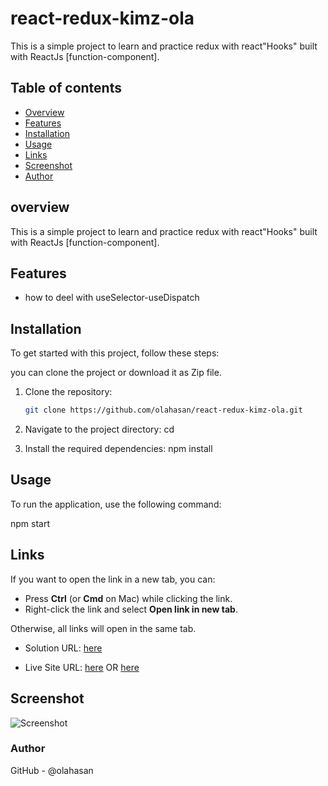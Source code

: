 # react-redux-kimz-ola

This is a simple project to learn and practice redux with react"Hooks" built with ReactJs [function-component]. 

## Table of contents

- [Overview](#overview)
- [Features](#Features)
- [Installation](#Installation)
- [Usage](#Usage)
- [Links](#Links)
- [Screenshot](#Screenshot)
- [Author](#author)


## overview
This is a simple project to learn and practice redux with react"Hooks" built with ReactJs [function-component]. 

## Features
- how to deel with useSelector-useDispatch

## Installation
To get started with this project, follow these steps:

you can clone the project or download it as Zip file.
1. Clone the repository:
   ```bash
   git clone https://github.com/olahasan/react-redux-kimz-ola.git

2. Navigate to the project directory:
   cd <project-directory>

3. Install the required dependencies:
   npm install   


## Usage
To run the application, use the following command:

npm start


## Links

If you want to open the link in a new tab, you can:

- Press **Ctrl** (or **Cmd** on Mac) while clicking the link.
- Right-click the link and select **Open link in new tab**.

Otherwise, all links will open in the same tab.


- Solution URL: [here](https://github.com/olahasan/react-redux-kimz-ola)

- Live Site URL: [here](https://react-redux-kimz-ola.surge.sh/) OR [here](https://react-redux-kimz-ola.netlify.app/)

 ## Screenshot
 
![Screenshot](./public/counter.png)


### Author

GitHub - @olahasan

